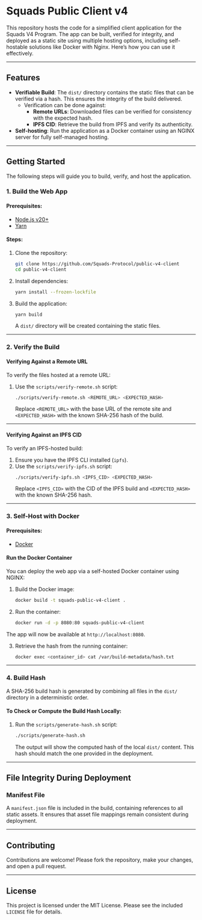 # Squads Public Client v4

This repository hosts the code for a simplified client application for the Squads V4 Program. The app can be built, verified for integrity, and deployed as a static site using multiple hosting options, including self-hostable solutions like Docker with Nginx. Here’s how you can use it effectively.

---

## Features

- **Verifiable Build**: The `dist/` directory contains the static files that can be verified via a hash. This ensures the integrity of the build delivered.
    - Verification can be done against:
        - **Remote URLs**: Downloaded files can be verified for consistency with the expected hash.
        - **IPFS CID**: Retrieve the build from IPFS and verify its authenticity.
- **Self-hosting**: Run the application as a Docker container using an NGINX server for fully self-managed hosting.

---

## Getting Started

The following steps will guide you to build, verify, and host the application.

### 1. **Build the Web App**

#### Prerequisites:
- [Node.js v20+](https://nodejs.org/)
- [Yarn](https://yarnpkg.com/)

#### Steps:
1. Clone the repository:
   ```bash
   git clone https://github.com/Squads-Protocol/public-v4-client
   cd public-v4-client
   ```

2. Install dependencies:
   ```bash
   yarn install --frozen-lockfile
   ```

3. Build the application:
   ```bash
   yarn build
   ```
   A `dist/` directory will be created containing the static files.

---

### 2. **Verify the Build**

#### Verifying Against a Remote URL
To verify the files hosted at a remote URL:
1. Use the `scripts/verify-remote.sh` script:
   ```bash
   ./scripts/verify-remote.sh <REMOTE_URL> <EXPECTED_HASH>
   ```
   Replace `<REMOTE_URL>` with the base URL of the remote site and `<EXPECTED_HASH>` with the known SHA-256 hash of the build.

---

#### Verifying Against an IPFS CID
To verify an IPFS-hosted build:
1. Ensure you have the IPFS CLI installed (`ipfs`).
2. Use the `scripts/verify-ipfs.sh` script:
   ```bash
   ./scripts/verify-ipfs.sh <IPFS_CID> <EXPECTED_HASH>
   ```
   Replace `<IPFS_CID>` with the CID of the IPFS build and `<EXPECTED_HASH>` with the known SHA-256 hash.

---

### 3. **Self-Host with Docker**

#### Prerequisites:
- [Docker](https://www.docker.com/)

#### Run the Docker Container
You can deploy the web app via a self-hosted Docker container using NGINX:
1. Build the Docker image:
   ```bash
   docker build -t squads-public-v4-client .
   ```

2. Run the container:
   ```bash
   docker run -d -p 8080:80 squads-public-v4-client
   ```

The app will now be available at `http://localhost:8080`.

3. Retrieve the hash from the running container:
    ```bash
    docker exec <container_id> cat /var/build-metadata/hash.txt
    ```
---

### 4. **Build Hash**

A SHA-256 build hash is generated by combining all files in the `dist/` directory in a deterministic order.

#### To Check or Compute the Build Hash Locally:
1. Run the `scripts/generate-hash.sh` script:
   ```bash
   ./scripts/generate-hash.sh
   ```

   The output will show the computed hash of the local `dist/` content. This hash should match the one provided in the deployment.

---

## File Integrity During Deployment

### Manifest File
A `manifest.json` file is included in the build, containing references to all static assets. It ensures that asset file mappings remain consistent during deployment.

---

## Contributing

Contributions are welcome! Please fork the repository, make your changes, and open a pull request.

---

## License

This project is licensed under the MIT License. Please see the included `LICENSE` file for details.